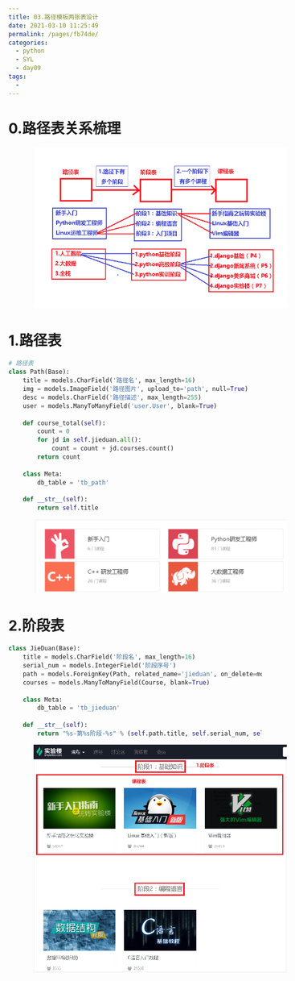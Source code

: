 ```yaml
---
title: 03.路径模板两张表设计
date: 2021-03-10 11:25:49
permalink: /pages/fb74de/
categories:
  - python
  - SYL
  - day09
tags:
  - 
---
```

# 0.路径表关系梳理

<img src="././assets/image-20201011132049472.png" style="width: 800px; margin-left: 50px;"> 

# 1.路径表

```python
# 路径表
class Path(Base):
    title = models.CharField('路径名', max_length=16)
    img = models.ImageField('路径图片', upload_to='path', null=True)
    desc = models.CharField('路径描述', max_length=255)
    user = models.ManyToManyField('user.User', blank=True)

    def course_total(self):
        count = 0
        for jd in self.jieduan.all():
            count = count + jd.courses.count()
        return count

    class Meta:
        db_table = 'tb_path'

    def __str__(self):
        return self.title
```

<img src="././assets/image-20201011125705862.png" style="width: 800px; margin-left: 50px;"> </img>

# 2.阶段表

```python
class JieDuan(Base):
    title = models.CharField('阶段名', max_length=16)
    serial_num = models.IntegerField('阶段序号')
    path = models.ForeignKey(Path, related_name='jieduan', on_delete=models.SET_NULL, null=True)
    courses = models.ManyToManyField(Course, blank=True)

    class Meta:
        db_table = 'tb_jieduan'

    def __str__(self):
        return "%s-第%s阶段-%s" % (self.path.title, self.serial_num, self.title)
```

<img src="./assets/image-20201011130250511.png" style="width: 800px; margin-left: 50px;"> </img>